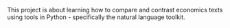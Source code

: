 This project is about learning how to compare and contrast economics texts using tools in Python - specifically the natural language toolkit.

